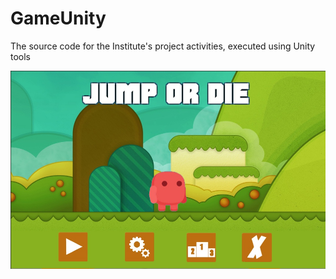 # GameUnity
The source code for the Institute's project activities, executed using Unity tools

![Иллюстрация к проекту](https://github.com/CrocodileT/GameUnity/blob/master/MainMenu.jpg)
